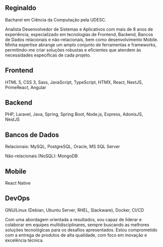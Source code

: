 ## Reginaldo 

Bacharel em Ciência da Computação pela UDESC.

Analista Desenvolvedor de Sistemas e Aplicativos com mais de 8 anos de experiência, especializado em tecnologias de Frontend, Backend, Bancos de Dados relacionais e não-relacionais, bem como desenvolvimento Mobile. Minha expertise abrange um amplo conjunto de ferramentas e frameworks, permitindo-me criar soluções robustas e eficientes que atendem às necessidades específicas de cada projeto.

## Frontend
HTML 5, CSS 3, Sass, JavaScript, TypeScript, HTMX, React, NextJS, PrimeReact, Angular

## Backend
PHP, Laravel, Java, Spring, Spring Boot, Node.js, Express, AdonisJS, NestJS

## Bancos de Dados
Relacionais: MySQL, PostgreSQL, Oracle, MS SQL Server

Não-relacionais (NoSQL): MongoDB

## Mobile
React Native

## DevOps
GNU/Linux (Debian, Ubuntu Server, RHEL, Slackware), Docker, CI/CD

Com uma abordagem orientada a resultados, sou capaz de liderar e colaborar em equipes multidisciplinares, sempre buscando as melhores soluções tecnológicas para os desafios apresentados. Estou comprometido com a entrega de produtos de alta qualidade, com foco em inovação e excelência técnica.
